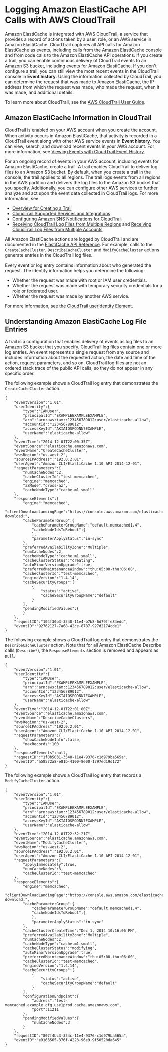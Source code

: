 # Logging Amazon ElastiCache API Calls with AWS CloudTrail<a name="logging-using-cloudtrail"></a>

Amazon ElastiCache is integrated with AWS CloudTrail, a service that provides a record of actions taken by a user, role, or an AWS service in Amazon ElastiCache\. CloudTrail captures all API calls for Amazon ElastiCache as events, including calls from the Amazon ElastiCache console and from code calls to the Amazon ElastiCache API operations\. If you create a trail, you can enable continuous delivery of CloudTrail events to an Amazon S3 bucket, including events for Amazon ElastiCache\. If you don't configure a trail, you can still view the most recent events in the CloudTrail console in **Event history**\. Using the information collected by CloudTrail, you can determine the request that was made to Amazon ElastiCache, the IP address from which the request was made, who made the request, when it was made, and additional details\. 

To learn more about CloudTrail, see the [AWS CloudTrail User Guide](https://docs.aws.amazon.com/awscloudtrail/latest/userguide/)\.

## Amazon ElastiCache Information in CloudTrail<a name="elasticache-info-in-cloudtrail"></a>

CloudTrail is enabled on your AWS account when you create the account\. When activity occurs in Amazon ElastiCache, that activity is recorded in a CloudTrail event along with other AWS service events in **Event history**\. You can view, search, and download recent events in your AWS account\. For more information, see [Viewing Events with CloudTrail Event History](https://docs.aws.amazon.com/awscloudtrail/latest/userguide/view-cloudtrail-events.html)\. 

For an ongoing record of events in your AWS account, including events for Amazon ElastiCache, create a trail\. A trail enables CloudTrail to deliver log files to an Amazon S3 bucket\. By default, when you create a trail in the console, the trail applies to all regions\. The trail logs events from all regions in the AWS partition and delivers the log files to the Amazon S3 bucket that you specify\. Additionally, you can configure other AWS services to further analyze and act upon the event data collected in CloudTrail logs\. For more information, see: 
+ [Overview for Creating a Trail](https://docs.aws.amazon.com/awscloudtrail/latest/userguide/cloudtrail-create-and-update-a-trail.html)
+ [CloudTrail Supported Services and Integrations](https://docs.aws.amazon.com/awscloudtrail/latest/userguide/cloudtrail-aws-service-specific-topics.html#cloudtrail-aws-service-specific-topics-integrations)
+ [Configuring Amazon SNS Notifications for CloudTrail](https://docs.aws.amazon.com/awscloudtrail/latest/userguide/getting_notifications_top_level.html)
+ [Receiving CloudTrail Log Files from Multiple Regions](https://docs.aws.amazon.com/awscloudtrail/latest/userguide/receive-cloudtrail-log-files-from-multiple-regions.html) and [Receiving CloudTrail Log Files from Multiple Accounts](https://docs.aws.amazon.com/awscloudtrail/latest/userguide/cloudtrail-receive-logs-from-multiple-accounts.html)

All Amazon ElastiCache actions are logged by CloudTrail and are documented in the [ElastiCache API Reference](https://docs.aws.amazon.com/AmazonElastiCache/latest/APIReference/)\. For example, calls to the `CreateCacheCluster`, `DescribeCacheCluster` and `ModifyCacheCluster` actions generate entries in the CloudTrail log files\. 

Every event or log entry contains information about who generated the request\. The identity information helps you determine the following: 
+ Whether the request was made with root or IAM user credentials\.
+ Whether the request was made with temporary security credentials for a role or federated user\.
+ Whether the request was made by another AWS service\.

For more information, see the [CloudTrail userIdentity Element](https://docs.aws.amazon.com/awscloudtrail/latest/userguide/cloudtrail-event-reference-user-identity.html)\.

## Understanding Amazon ElastiCache Log File Entries<a name="understanding-elasticache-entries"></a>

A trail is a configuration that enables delivery of events as log files to an Amazon S3 bucket that you specify\. CloudTrail log files contain one or more log entries\. An event represents a single request from any source and includes information about the requested action, the date and time of the action, request parameters, and so on\. CloudTrail log files are not an ordered stack trace of the public API calls, so they do not appear in any specific order\. 

The following example shows a CloudTrail log entry that demonstrates the `CreateCacheCluster` action\.

```
{ 
    "eventVersion":"1.01",
    "userIdentity":{
        "type":"IAMUser",
        "principalId":"EXAMPLEEXAMPLEEXAMPLE",
        "arn":"arn:aws:iam::123456789012:user/elasticache-allow",
        "accountId":"123456789012",
        "accessKeyId":"AKIAIOSFODNN7EXAMPLE",
        "userName":"elasticache-allow"
    },
    "eventTime":"2014-12-01T22:00:35Z",
    "eventSource":"elasticache.amazonaws.com",
    "eventName":"CreateCacheCluster",
    "awsRegion":"us-west-2",
    "sourceIPAddress":"192.0.2.01",
    "userAgent":"Amazon CLI/ElastiCache 1.10 API 2014-12-01",
    "requestParameters":{
        "numCacheNodes":2,
        "cacheClusterId":"test-memcached",
        "engine":"memcached",
        "aZMode":"cross-az",
        "cacheNodeType":"cache.m1.small"
    },
    "responseElements":{
        "engine":"memcached",
        "clientDownloadLandingPage":"https://console.aws.amazon.com/elasticache/home#client-download:",
        "cacheParameterGroup":{
            "cacheParameterGroupName":"default.memcached1.4",
            "cacheNodeIdsToReboot":{
            },
            "parameterApplyStatus":"in-sync"
        },
        "preferredAvailabilityZone":"Multiple",
        "numCacheNodes":2,
        "cacheNodeType":"cache.m1.small",
        "cacheClusterStatus":"creating",
        "autoMinorVersionUpgrade":true,
        "preferredMaintenanceWindow":"thu:05:00-thu:06:00",
        "cacheClusterId":"test-memcached",
        "engineVersion":"1.4.14",
        "cacheSecurityGroups":[
            {
                "status":"active",
                "cacheSecurityGroupName":"default"
            }
        ],
        "pendingModifiedValues":{
        }
    },
    "requestID":"104f30b3-3548-11e4-b7b8-6d79ffe84edd",
    "eventID":"92762127-7a68-42ce-8787-927d2174cde1" 
}
```

The following example shows a CloudTrail log entry that demonstrates the `DescribeCacheCluster` action\. Note that for all Amazon ElastiCache Describe calls \(`Describe*`\), the `ResponseElements` section is removed and appears as `null`\. 

```
{ 
    "eventVersion":"1.01",
    "userIdentity":{
        "type":"IAMUser",
        "principalId":"EXAMPLEEXAMPLEEXAMPLE",
        "arn":"arn:aws:iam::123456789012:user/elasticache-allow",
        "accountId":"123456789012",
        "accessKeyId":"AKIAIOSFODNN7EXAMPLE",
        "userName":"elasticache-allow"
    },
    "eventTime":"2014-12-01T22:01:00Z",
    "eventSource":"elasticache.amazonaws.com",
    "eventName":"DescribeCacheClusters",
    "awsRegion":"us-west-2",
    "sourceIPAddress":"192.0.2.01",
    "userAgent":"Amazon CLI/ElastiCache 1.10 API 2014-12-01",
    "requestParameters":{
        "showCacheNodeInfo":false,
        "maxRecords":100
    },
    "responseElements":null,
    "requestID":"1f0b5031-3548-11e4-9376-c1d979ba565a",
    "eventID":"a58572a8-e81b-4100-8e00-1797ed19d172"
}
```

The following example shows a CloudTrail log entry that records a `ModifyCacheCluster` action\. 

```
{ 
    "eventVersion":"1.01",
    "userIdentity":{
        "type":"IAMUser",
        "principalId":"EXAMPLEEXAMPLEEXAMPLE",
        "arn":"arn:aws:iam::123456789012:user/elasticache-allow",
        "accountId":"123456789012",
        "accessKeyId":"AKIAIOSFODNN7EXAMPLE",
        "userName":"elasticache-allow"
    },
    "eventTime":"2014-12-01T22:32:21Z",
    "eventSource":"elasticache.amazonaws.com",
    "eventName":"ModifyCacheCluster",
    "awsRegion":"us-west-2",
    "sourceIPAddress":"192.0.2.01",
    "userAgent":"Amazon CLI/ElastiCache 1.10 API 2014-12-01",
    "requestParameters":{
        "applyImmediately":true,
        "numCacheNodes":3,
        "cacheClusterId":"test-memcached"
    },
    "responseElements":{
        "engine":"memcached",
        "clientDownloadLandingPage":"https://console.aws.amazon.com/elasticache/home#client-download:",
        "cacheParameterGroup":{
            "cacheParameterGroupName":"default.memcached1.4",
            "cacheNodeIdsToReboot":{
            },
            "parameterApplyStatus":"in-sync"
        },
        "cacheClusterCreateTime":"Dec 1, 2014 10:16:06 PM",
        "preferredAvailabilityZone":"Multiple",
        "numCacheNodes":2,
        "cacheNodeType":"cache.m1.small",
        "cacheClusterStatus":"modifying",
        "autoMinorVersionUpgrade":true,
        "preferredMaintenanceWindow":"thu:05:00-thu:06:00",
        "cacheClusterId":"test-memcached",
        "engineVersion":"1.4.14",
        "cacheSecurityGroups":[
            {
                "status":"active",
                "cacheSecurityGroupName":"default"
            }
        ],
        "configurationEndpoint":{
            "address":"test-memcached.example.cfg.use1prod.cache.amazonaws.com",
            "port":11211
        },
        "pendingModifiedValues":{
            "numCacheNodes":3
        }
    },
    "requestID":"807f4bc3-354c-11e4-9376-c1d979ba565a",
    "eventID":"e9163565-376f-4223-96e9-9f50528da645"
}
```